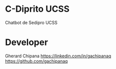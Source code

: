 # C-Diprito UCSS
Chatbot de Sedipro UCSS

# Developer
Gherard Chipana
https://linkedin.com/in/gachipanaq
https://github.com/gachipanaq
